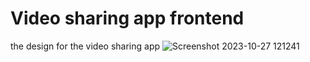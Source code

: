 # Video sharing app frontend
 the design for the video sharing app
![Screenshot 2023-10-27 121241](https://github.com/samirstackup/Video-sharing-app-frontend/assets/140374818/afd12112-7db3-4ad5-8a0c-e0ab40dd9b24)
